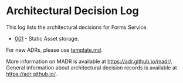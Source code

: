 # Architectural Decision Log

This log lists the architectural decisions for Forms Service. 

- [001](https://github.com/18F/formsservice-adr/blob/main/001-static-assets.md) - Static Asset storage.

For new ADRs, please use [template.md](template.md).

More information on MADR is available at <https://adr.github.io/madr/>.
General information about architectural decision records is available at <https://adr.github.io/>.
